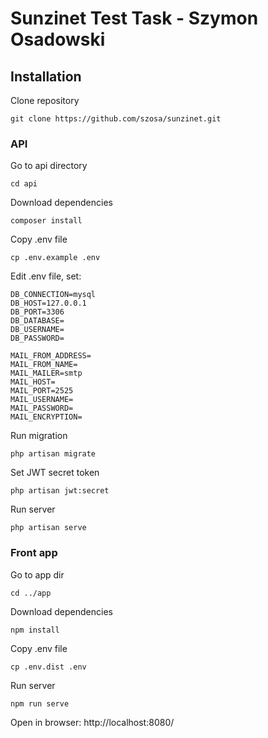 # Sunzinet Test Task - Szymon Osadowski

## Installation 
Clone repository

`git clone https://github.com/szosa/sunzinet.git` 

### API
Go to api directory

`cd api`

Download dependencies

`composer install`

Copy .env file 

`cp .env.example .env`

Edit .env file, set:

```
DB_CONNECTION=mysql
DB_HOST=127.0.0.1
DB_PORT=3306
DB_DATABASE=
DB_USERNAME=
DB_PASSWORD=

MAIL_FROM_ADDRESS=
MAIL_FROM_NAME=
MAIL_MAILER=smtp
MAIL_HOST=
MAIL_PORT=2525
MAIL_USERNAME=
MAIL_PASSWORD=
MAIL_ENCRYPTION=
```

Run migration

`php artisan migrate`

Set JWT secret token

`php artisan jwt:secret`

Run server 

`php artisan serve`

### Front app
Go to app dir

`cd ../app`

Download dependencies
 
`npm install`

Copy .env file

`cp .env.dist .env`

Run server

`npm run serve` 

Open in browser: http://localhost:8080/